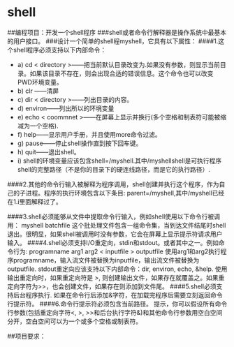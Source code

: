 # shell
##编程项目：开发一个shell程序
###shell或者命令行解释器是操作系统中最基本的用户接口。
###设计一个简单的shell程myshell，它具有以下属性：
####1.这个shell程序必须支持以下内部命令： 
* a) cd < directory >——把当前默认目录改变为<directory>.如果没有<directory>参数，则显示当前目录。如果该目录不存在，则会出现合适的错误信息。这个命令也可以改变PWD环境变量。
* b) clr ——清屏
* c) dir < directory >——列出目录<directory>的内容。
* d) environ——列出所以的环境变量
* e) echo < coommnet >——在屏幕上显示<coommnet>并换行(多个空格和制表符可能被缩减为一个空格).
* f) help——显示用户手册，并且使用more命令过滤。
* g) pause——停止shell操作直到按下回车键。
* h) quit——退出shell。
* i) shell的环境变量应该包含shell=<pathname>/myshell.其中<pathname>/myshellshell是可执行程序shell的完整路径（不是你的目录下的硬连线路径，而是它的执行路径）.

####2.其他的命令行输入被解释为程序调用，shell创建并执行这个程序，作为自己的子进程。程序的执行环境包含以下条目:
		parent=<pathname>/myshell,其中<pahtname>/myshell已经在1.i里面解释过了。

####3.shell必须能够从文件中提取命令行输入，例如shell使用以下命令行被调用：
		myshell batchfile
这个批处理文件包含一组命令集，当到达文件结尾时shell退出。很明显，如果shell被调用时没有参数，它会在屏幕上显示提示符请求用户输入。
####4.shell必须支持I/O重定向，stdin和stdout。或者其中之一。例如命令行为:
		programname arg1 arg2 < inputfile > outputfile 
使用arg1和arg2执行程序programname，输入流文件被替换为inputfile，输出流文件被替换为outputfile.
stdout重定向应该支持以下内部命令：dir, environ, echo, &help.
使用输出重定向时，如果重定向符是 >, 则创建输出文件，如果存在就覆盖之。如果重定向字符为>>，也会创建文件，如果存在则添加到文件尾。
####5.shell必须支持后台程序执行.
如果在命令行后添加&字符，在加载完程序后需要立刻返回命令行提示符。
####6.命令行提示符必须包含当前路径。
提示，你可以假设所有命令行参数(包括重定向字符<, >, >>和后台执行字符&)和其他命令行参数用空白空间分开，空白空间可以为一个或多个空格或制表符。

##项目要求：
